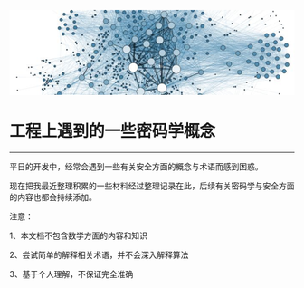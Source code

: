 
![](./images/index.jpg)

# 工程上遇到的一些密码学概念
----

平日的开发中，经常会遇到一些有关安全方面的概念与术语而感到困惑。

现在把我最近整理积累的一些材料经过整理记录在此，后续有关密码学与安全方面的内容也都会持续添加。

注意：

1、本文档不包含数学方面的内容和知识

2、尝试简单的解释相关术语，并不会深入解释算法

3、基于个人理解，不保证完全准确

